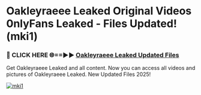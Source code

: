 # Oakleyraeee Leaked Original Videos 0nlyFans Leaked - Files Updated! (mki1)

<h3>🔴 CLICK HERE 🌐==►► <a href="https://tinyurl.com/2m67pmp6" rel="nofollow">Oakleyraeee Leaked Updated Files</a></h3>

Get Oakleyraeee Leaked and all content. Now you can access all videos and pictures of Oakleyraeee Leaked. New Updated Files 2025!

[![mki1](https://i.imgur.com/H4QAA4z.gif)](https://tinyurl.com/2m67pmp6)